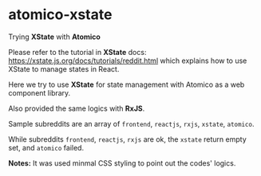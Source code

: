 # atomico-xstate
Trying **XState** with **Atomico**

Please refer to the tutorial in **XState** docs: https://xstate.js.org/docs/tutorials/reddit.html which explains how to use XState to manage states in React.

Here we try to use **XState** for state management with Atomico as a web component library.

Also provided the same logics with **RxJS**.

Sample subreddits are an array of
`frontend`, `reactjs`, `rxjs`, `xstate`, `atomico`.

While subreddits `frontend`, `reactjs`, `rxjs` are ok, the `xstate` return empty set, and `atomico` failed.

**Notes:** It was used minmal CSS styling to point out the codes' logics.
